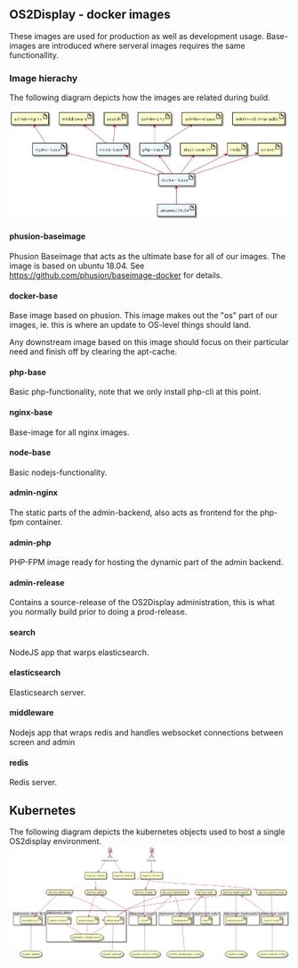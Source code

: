 ## OS2Display - docker images
These images are used for production as well as development usage.
Base-images are introduced where serveral images requires the same functionallity.

### Image hierachy
The following diagram depicts how the images are related during build.

![](./diagrams/image-hierarchy.png)

#### phusion-baseimage
Phusion Baseimage that acts as the ultimate base for all of our images. The image is based on ubuntu 18.04. See https://github.com/phusion/baseimage-docker for details.

#### docker-base
Base image based on phusion. This image makes out the "os" part of our images, 
ie. this is where an update to OS-level things should land.

Any downstream image based on this image should focus on their particular need
and finish off by clearing the apt-cache.

#### php-base
Basic php-functionality, note that we only install php-cli at this point.

#### nginx-base
Base-image for all nginx images.

#### node-base
Basic nodejs-functionality.

#### admin-nginx
The static parts of the admin-backend, also acts as frontend for the php-fpm
container.

#### admin-php
PHP-FPM image ready for hosting the dynamic part of the admin backend.

#### admin-release
Contains a source-release of the OS2Display administration, this is what you 
normally build prior to doing a prod-release.

#### search
NodeJS app that warps elasticsearch.

#### elasticsearch
Elasticsearch server.

#### middleware
Nodejs app that wraps redis and handles websocket connections between screen and admin

#### redis
Redis server.


## Kubernetes
The following diagram depicts the kubernetes objects used to host a single
OS2display environment.
![](./diagrams/kubernetes-architecture.png)

